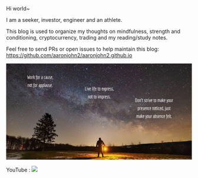 Hi world~

I am a seeker, investor, engineer and an athlete.

This blog is used to organize my thoughts on mindfulness, strength and conditioning, cryptocurrency, trading and my reading/study notes.

Feel free to send PRs or open issues to help maintain this blog: https://github.com/aaronjohn2/aaronjohn2.github.io

![](/assets/quote.jpg)

YouTube :
![](https://m.youtube.com/channel/UCXefjj0OBTh8foKemlgC7KQ)
